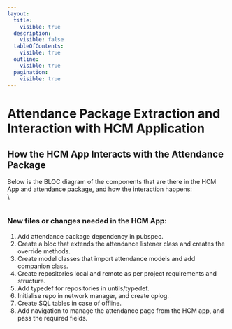 ```yaml
---
layout:
  title:
    visible: true
  description:
    visible: false
  tableOfContents:
    visible: true
  outline:
    visible: true
  pagination:
    visible: true
---
```


# Attendance Package Extraction and Interaction with HCM Application

## How the HCM App Interacts with the Attendance Package

Below is the BLOC diagram of the components that are there in the HCM App and attendance package, and how the interaction happens:\
\


<figure><img src="https://lh7-us.googleusercontent.com/fQZ8dmYqjDnHwCf5-YNUb_AUzE1JkYVF-FAXyM5SubKPh0ENk99pHHJposypB1Q6iOflD7I2lrN6U2ltI16N5u1ByOG0Q1vl6uMyFfIQW6c-1FdP7lDyX__BAICWtnUd_uZ5QJ1C9Gz_RNbAmWcO32g" alt=""><figcaption></figcaption></figure>

### New files or changes needed in the HCM App:

1. Add attendance package dependency in pubspec.
2. Create a bloc that extends the attendance listener class and creates the override methods.
3. Create model classes that import attendance models and add companion class.
4. Create repositories local and remote as per project requirements and structure.
5. Add typedef for repositories in untils/typedef.
6. Initialise repo in network manager, and create oplog.
7. Create SQL tables in case of offline.
8. Add navigation to manage the attendance page from the HCM app, and pass the required fields.
